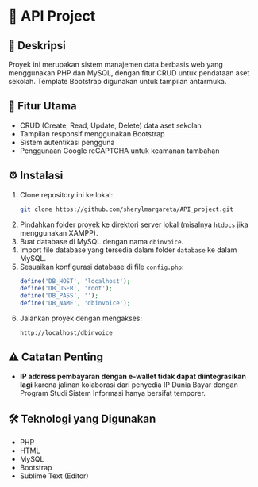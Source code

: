 # 🚀 API Project

## 📌 Deskripsi
Proyek ini merupakan sistem manajemen data berbasis web yang menggunakan PHP dan MySQL, dengan fitur CRUD untuk pendataan aset sekolah. Template Bootstrap digunakan untuk tampilan antarmuka.

## 🎯 Fitur Utama
- CRUD (Create, Read, Update, Delete) data aset sekolah
- Tampilan responsif menggunakan Bootstrap
- Sistem autentikasi pengguna
- Penggunaan Google reCAPTCHA untuk keamanan tambahan

## ⚙️ Instalasi
1. Clone repository ini ke lokal:
   ```sh
   git clone https://github.com/sherylmargareta/API_project.git
   ```
2. Pindahkan folder proyek ke direktori server lokal (misalnya `htdocs` jika menggunakan XAMPP).
3. Buat database di MySQL dengan nama `dbinvoice`.
4. Import file database yang tersedia dalam folder `database` ke dalam MySQL.
5. Sesuaikan konfigurasi database di file `config.php`:
   ```php
   define('DB_HOST', 'localhost');
   define('DB_USER', 'root');
   define('DB_PASS', '');
   define('DB_NAME', 'dbinvoice');
   ```
6. Jalankan proyek dengan mengakses:
   ```
   http://localhost/dbinvoice
   ```

## ⚠️ Catatan Penting
- **IP address pembayaran dengan e-wallet tidak dapat diintegrasikan lagi** karena jalinan kolaborasi dari penyedia IP Dunia Bayar dengan Program Studi Sistem Informasi hanya bersifat temporer.

## 🛠️ Teknologi yang Digunakan
- PHP
- HTML
- MySQL
- Bootstrap
- Sublime Text (Editor)
